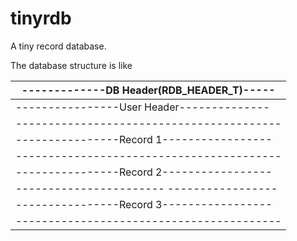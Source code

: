 # tinyrdb
A tiny record database.

The database structure is like

|-------------DB Header(RDB_HEADER_T)-----|
|-----------------------------------------|
|----------------User Header--------------|
|-----------------------------------------|
|----------------Record 1-----------------|
|-----------------------------------------|
|----------------Record 2-----------------|
|----------------------- -----------------|
|----------------Record 3-----------------|
|-----------------------------------------|
 
